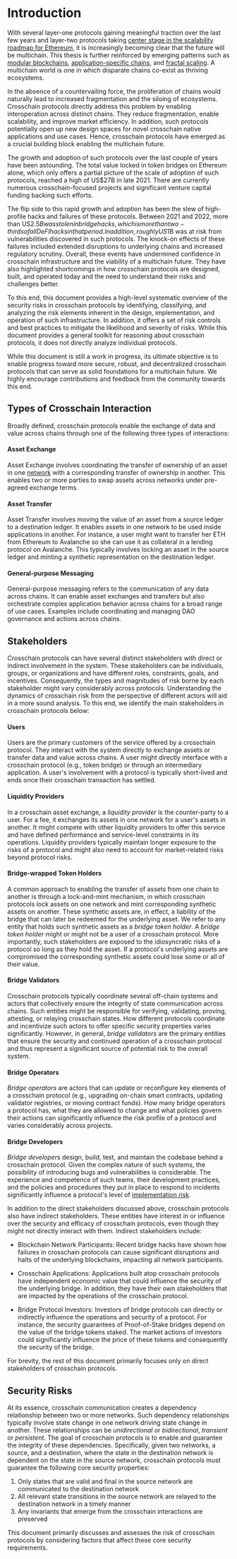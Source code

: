 # Introduction
With several layer-one protocols gaining meaningful traction over the last few years and layer-two protocols taking [center stage in the scalability roadmap for Ethereum](https://vitalik.ca/general/2021/12/06/endgame.html), it is increasingly becoming clear that the future will be multichain. This thesis is further reinforced by emerging patterns such as [modular blockchains](https://www.alchemy.com/overviews/modular-vs-monolithic-blockchains), [application-specific chains](https://medium.com/1kxnetwork/application-specific-blockchains-9a36511c832), and [fractal scaling](https://medium.com/starkware/fractal-scaling-from-l2-to-l3-7fe238ecfb4f). A multichain world is one in which disparate chains co-exist as thriving ecosystems. 

In the absence of a countervailing force, the proliferation of chains would naturally lead to increased fragmentation and the siloing of ecosystems. Crosschain protocols directly address this problem by enabling interoperation across distinct chains. They reduce fragmentation, enable scalability, and improve market efficiency. In addition, such protocols potentially open up new design spaces for novel crosschain native applications and use cases. Hence, crosschain protocols have emerged as a crucial building block enabling the multichain future. 

The growth and adoption of such protocols over the last couple of years have been astounding. The total value locked in token bridges on Ethereum alone, which only offers a partial picture of the scale of adoption of such protocols, reached a high of US$27B in late 2021. There are currently numerous crosschain-focused projects and significant venture capital funding backing such efforts.

The flip side to this rapid growth and adoption has been the slew of high-profile hacks and failures of these protocols. Between 2021 and 2022, more than US$2.5B was stolen in bridge hacks, which is more than two-thirds of all DeFI hacks in that period. In addition, roughly US$1B was at risk from vulnerabilities discovered in such protocols. The knock-on effects of these failures included extended disruptions to underlying chains and increased regulatory scrutiny. Overall, these events have undermined confidence in crosschain infrastructure and the viability of a multichain future. They have also highlighted shortcomings in how crosschain protocols are designed, built, and operated today and the need to understand their risks and challenges better.

To this end, this document provides a high-level systematic overview of the security risks in crosschain protocols by identifying, classifying, and analyzing the risk elements inherent in the design, implementation, and operation of such infrastructure. In addition, it offers a set of risk controls and best practices to mitigate the likelihood and severity of risks. While this document provides a general toolkit for reasoning about crosschain protocols, it does not directly analyze individual protocols. 

While this document is still a work in progress, its ultimate objective is to enable progress toward more secure, robust, and decentralized crosschain protocols that can serve as solid foundations for a multichain future. We highly encourage contributions and feedback from the community towards this end.

## Types of Crosschain Interaction
Broadly defined, crosschain protocols enable the exchange of data and value across chains through one of the following three types of interactions:

#### Asset Exchange
Asset Exchange involves coordinating the transfer of ownership of an asset in one [network](../../faq/faq.md#what-is-a-network) with a corresponding transfer of ownership in another. This enables two or more parties to swap assets across networks under pre-agreed exchange terms.

#### Asset Transfer
Asset Transfer involves moving the value of an asset from a source ledger to a destination ledger. It enables assets in one network to be used inside applications in another. For instance, a user might want to transfer her ETH from Ethereum to Avalanche so she can use it as collateral in a lending protocol on Avalanche. This typically involves locking an asset in the source ledger and minting a synthetic representation on the destination ledger.

#### General-purpose Messaging
General-purpose messaging refers to the communication of any data across chains. It can enable asset exchanges and transfers but also orchestrate complex application behavior across chains for a broad range of use cases. Examples include coordinating and managing DAO governance and actions across chains. 

## Stakeholders
Crosschain protocols can have several distinct stakeholders with direct or indirect involvement in the system. These stakeholders can be individuals, groups, or organizations and have different roles, constraints, goals, and incentives. Consequently, the types and magnitudes of risk borne by each stakeholder might vary considerably across protocols. Understanding the dynamics of crosschain risk from the perspective of different actors will aid in a more sound analysis. To this end, we identify the main stakeholders in crosschain protocols below:

#### Users
Users are the primary customers of the service offered by a crosschain protocol. They interact with the system directly to exchange assets or transfer data and value across chains. A user might directly interface with a crosschain protocol (e.g., token bridge) or through an intermediary application. A user's involvement with a protocol is typically short-lived and ends once their crosschain transaction has settled.

#### Liquidity Providers
In a crosschain asset exchange, a _liquidity provider_ is the counter-party to a user. For a fee, it exchanges its assets in one network for a user's assets in another. It might compete with other liquidity providers to offer this service and have defined performance and service-level constraints in its operations. Liquidity providers typically maintain longer exposure to the risks of a protocol and might also need to account for market-related risks beyond protocol risks.  

#### Bridge-wrapped Token Holders
A common approach to enabling the transfer of assets from one chain to another is through a lock-and-mint mechanism, in which crosschain protocols lock assets on one network and mint corresponding synthetic assets on another. These synthetic assets are, in effect, a liability of the bridge that can later be redeemed for the underlying asset. We refer to any entity that holds such synthetic assets as a _bridge token holder_. A _bridge token holder_ might or might not be a user of a crosschain protocol. More importantly, such stakeholders are exposed to the idiosyncratic risks of a protocol so long as they hold the asset. If a protocol's underlying assets are compromised the corresponding synthetic assets could lose some or all of their value.

#### Bridge Validators
Crosschain protocols typically coordinate several off-chain systems and actors that collectively ensure the integrity of state communication across chains. Such entities might be responsible for verifying, validating, proving, attesting, or relaying crosschain states. How different protocols coordinate and incentivize such actors to offer specific security properties varies significantly. However, in general, _bridge validators_ are the primary entities that ensure the security and continued operation of a crosschain protocol and thus represent a significant source of potential risk to the overall system.

#### Bridge Operators
_Bridge operators_ are actors that can update or reconfigure key elements of a crosschain protocol (e.g., upgrading on-chain smart contracts, updating validator registries, or moving contract funds). How many bridge operators a protocol has, what they are allowed to change and what policies govern their actions can significantly influence the risk profile of a protocol and varies considerably across projects.

#### Bridge Developers
_Bridge developers_ design, build, test, and maintain the codebase behind a crosschain protocol. Given the complex nature of such systems, the possibility of introducing bugs and vulnerabilities is considerable. The experience and competence of such teams, their development practices, and the policies and procedures they put in place to respond to incidents significantly influence a protocol's level of [implementation risk](../20categories/30implementation/protocol-implementation-risk.md).


In addition to the direct stakeholders discussed above, crosschain protocols also have indirect stakeholders. These entities have interest in or influence over the security and efficacy of crosschain protocols, even though they might not directly interact with them. Indirect stakeholders include: 

- Blockchain Network Participants: Recent bridge hacks have shown how failures in crosschain protocols can cause significant disruptions and halts of the underlying blockchains, impacting all network participants. 

- Crosschain Applications: Applications built atop crosschain protocols have independent economic value that could influence the security of the underlying bridge. In addition, they have their own stakeholders that are impacted by the operations of the crosschain protocol.

- Bridge Protocol Investors: Investors of bridge protocols can directly or indirectly influence the operations and security of a protocol. For instance, the security guarantees of Proof-of-Stake bridges depend on the value of the bridge tokens staked. The market actions of investors could significantly influence the price of these tokens and consequently the security of the bridge.

For brevity, the rest of this document primarily focuses only on direct stakeholders of crosschain protocols.

## Security Risks
At its essence, crosschain communication creates a dependency relationship between two or more networks. Such dependency relationships typically involve state change in one network driving state change in another. These relationships can be _unidirectional_ or _bidirectional_, _transient_ or _persistent_. The goal of crosschain protocols is to enable and guarantee the integrity of these dependencies. Specifically, given two networks, a source, and a destination, where the state in the destination network is dependent on the state in the source network, crosschain protocols must guarantee the following core security properties:

1. Only states that are valid and final in the source network are communicated to the destination network
1. All relevant state transitions in the source network are relayed to the destination network in a timely manner
1. Any invariants that emerge from the crosschain interactions are preserved

This document primarily discusses and assesses the risk of crosschain protocols by considering factors that affect these core security requirements. 
